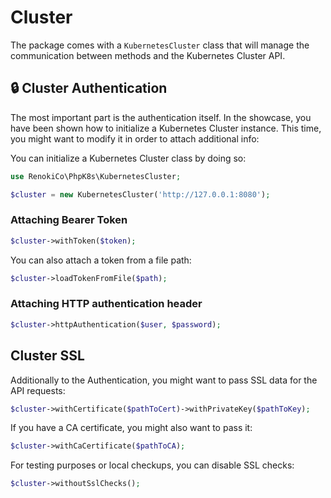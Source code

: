 # Cluster

The package comes with a `KubernetesCluster` class that will manage the communication between methods and the Kubernetes Cluster API.

## 🔒 Cluster Authentication

The most important part is the authentication itself. In the showcase, you have been shown how to initialize a Kubernetes Cluster instance. This time, you might want to modify it in order to attach additional info:

You can initialize a Kubernetes Cluster class by doing so:

```php
use RenokiCo\PhpK8s\KubernetesCluster;

$cluster = new KubernetesCluster('http://127.0.0.1:8080');
```

### Attaching Bearer Token

```php
$cluster->withToken($token);
```

You can also attach a token from a file path:

```php
$cluster->loadTokenFromFile($path);
```

### Attaching HTTP authentication header

```php
$cluster->httpAuthentication($user, $password);
```

## Cluster SSL

Additionally to the Authentication, you might want to pass SSL data for the API requests:

```php
$cluster->withCertificate($pathToCert)->withPrivateKey($pathToKey);
```

If you have a CA certificate, you might also want to pass it:

```php
$cluster->withCaCertificate($pathToCA);
```

For testing purposes or local checkups, you can disable SSL checks:

```php
$cluster->withoutSslChecks();
```
